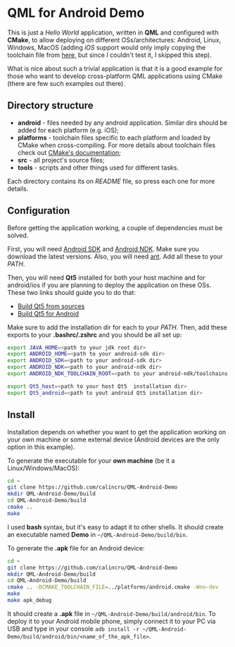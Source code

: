 # QML for Android Demo

This is just a *Hello World* application, written in **QML** and configured
with **CMake**, to allow deploying on different OSs/architectures: Android,
Linux, Windows, MacOS (adding *iOS* support would only imply copying the
toolchain file from [here](https://code.google.com/p/ios-cmake/), but since
I couldn't test it, I skipped this step).

What is nice about such a trivial application is that it is a good example for
those who want to develop cross-platform QML applications using CMake (there
are few such examples out there).


## Directory structure

- **android** - files needed by any android application. Similar dirs should
be added for each platform (e.g. iOS);
- **platforms** - toolchain files specific to each platform and loaded by CMake
when cross-compiling. For more details about toolchain files check out
[CMake's documentation](http://www.cmake.org/Wiki/CMake_Cross_Compiling);
- **src** - all project's source files;
- **tools** - scripts and other things used for different tasks.

Each directory contains its on *README* file, so press each one for more
details.


## Configuration

Before getting the application working, a couple of dependencies must be
solved.

First, you will need [Android SDK](http://developer.android.com/sdk/index.html)
and [Android NDK](http://developer.android.com/tools/sdk/ndk/index.html). Make
sure you download the latest versions. Also, you will need
[ant](http://ant.apache.org/). Add all these to your *PATH*.

Then, you will need **Qt5** installed for both your host machine and for
android/ios if you are planning to deploy the application on these
OSs. These two links should guide you to do that:
- [Build Qt5 from sources](http://qt-project.org/wiki/Building_Qt_5_from_Git)
- [Build Qt5 for Android](http://qt-project.org/wiki/Qt5ForAndroidBuilding)

Make sure to add the installation dir for each to your *PATH*. Then, add these
exports to your **.bashrc/.zshrc** and you should be all set up:
```bash
export JAVA_HOME=<path to your jdk root dir>
export ANDROID_HOME=<path to your android-sdk dir>
export ANDROID_SDK=<path to your android-sdk dir>
export ANDROID_NDK=<path to your android-ndk dir>
export ANDROID_NDK_TOOLCHAIN_ROOT=<path to your android-ndk/toolchains dir>

export Qt5_host=<path to your host Qt5  installation dir>
export Qt5_android=<path to yout android Qt5 installation dir>
```

## Install

Installation depends on whether you want to get the application working on
your own machine or some external device (Android devices are the only
option in this example).

To generate the executable for your **own machine** (be it a
Linux/Windows/MacOS):

```bash
cd ~
git clone https://github.com/calincru/QML-Android-Demo
mkdir QML-Android-Demo/build
cd QML-Android-Demo/build
cmake ..
make
```

I used **bash** syntax, but it's easy to adapt it to other shells.
It should create an executable named **Demo** in `~/QML-Android-Demo/build/bin`.


To generate the **.apk** file for an Android device:

```bash
cd ~
git clone https://github.com/calincru/QML-Android-Demo
mkdir QML-Android-Demo/build
cd QML-Android-Demo/build
cmake .. -DCMAKE_TOOLCHAIN_FILE=../platforms/android.cmake -Wno-dev
make
make apk_debug
```

It should create a **.apk** file in `~/QML-Android-Demo/build/android/bin`.
To deploy it to your Android mobile phone, simply connect it to your PC via
USB and type in your console
`adb install -r ~/QML-Android-Demo/build/android/bin/<name_of_the_apk_file>`.
